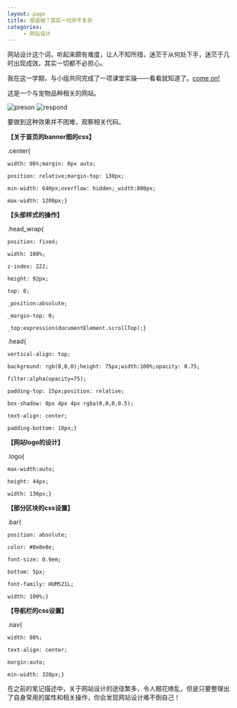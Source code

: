 ```yaml
---
layout: page
title: 想退缩？其实一切并不复杂
categories:
     - 网站设计
---
```


网站设计这个词，听起来颇有难度，让人不知所措，迷茫于从何处下手，迷茫于几时出现成效。其实一切都不必担心。

我在这一学期，与小组共同完成了一项课堂实操——看看就知道了。[come on!](http://ccrr_zn.gitee.io/web_html/index.html)

这是一个与宠物品种相关的网站。

![preson](/CCRR/assets/images/个人.PNG)
![respond](/CCRR/assets/images/手机响应.png)

要做到这种效果并不困难，观察相关代码。

**【关于首页的banner图的css】**

.center{
	
	width: 96%;margin: 0px auto;
	
	position: relative;margin-top: 130px;
	
	min-width: 640px;overflow: hidden;_width:800px;
	
	max-width: 1200px;}
	

**【头部样式的操作】**

.head_wrap{
	
	position: fixed;
	
	width: 100%;
	
	z-index: 222;
	
	height: 92px;
	
	top: 0;
 	
	_position:absolute; 
 	
	_margin-top: 0; 
 	
	_top:expression(documentElement.scrollTop);}

.head{

	vertical-align: top;

	background: rgb(0,0,0);height: 75px;width:100%;opacity: 0.75;

	filter:alpha(opacity=75);

	padding-top: 15px;position: relative;

	box-shadow: 0px 4px 4px rgba(0,0,0,0.5);

	text-align: center;

	padding-bottom: 10px;}
	
**【网站logo的设计】**

.logo{

	max-width:auto;

	height: 44px;

	width: 136px;}

**【部分区块的css设置】**

.bar{

	position: absolute;

	color: #8e8e8e;

	font-size: 0.9em;

	bottom: 5px;

	font-family: HUM521L;

	width: 100%;}

**【导航栏的css设置】**

.nav{

	width: 80%;

	text-align: center;	

	margin:auto;

	min-width: 320px;}

在之前的笔记描述中，关于网站设计的途径繁多，令人眼花缭乱，但是只要整理出了自身常用的属性和相关操作，你会发现网站设计难不倒自己！